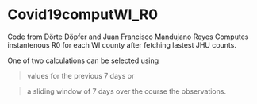 # Covid19computWI_R0

Code from Dörte Döpfer and Juan Francisco Mandujano Reyes
Computes instantenous R0 for each WI county after fetching lastest JHU counts.

One of two calculations can be selected using
> values for the previous 7 days or

> a sliding window of 7 days over the course the observations.
